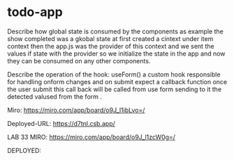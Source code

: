 # todo-app
Describe how global state is consumed by the components
as example the show completed was a gkobal state at first created a cintext under item context then the app.js was the provider of this context and we sent the values if state with the provider so we initialize the state in the app and now they can be consumed on any other components.

Describe the operation of the hook: useForm()
a custom hook responsible for handling onform changes and on submit  expect a callback function once the user submit this call back will be called from use form sending to it the detected valused from the form .


Miro:
https://miro.com/app/board/o9J_l1ibLvo=/

Deployed-URL:
https://d7tnl.csb.app/


LAB 33
MIRO:
https://miro.com/app/board/o9J_l1zcW0g=/

DEPLOYED:
